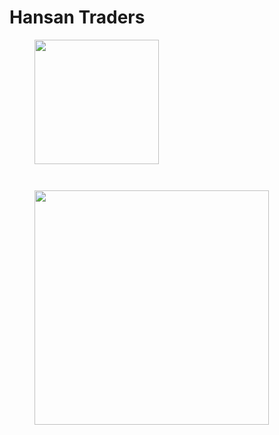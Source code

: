 # Hansan Traders

<figure><img src="../../.gitbook/assets/armoria_Hansan2022-07-03-16-04-09.png" alt="" width="199"><figcaption></figcaption></figure>

<figure><img src="../../.gitbook/assets/Hansan.png" alt=""><figcaption></figcaption></figure>

<figure><img src="../../.gitbook/assets/unknown (12).webp" alt=""><figcaption></figcaption></figure>

<figure><img src="../../.gitbook/assets/unknown (13).webp" alt="" width="375"><figcaption></figcaption></figure>

<figure><img src="../../.gitbook/assets/unknown (14).webp" alt=""><figcaption></figcaption></figure>
